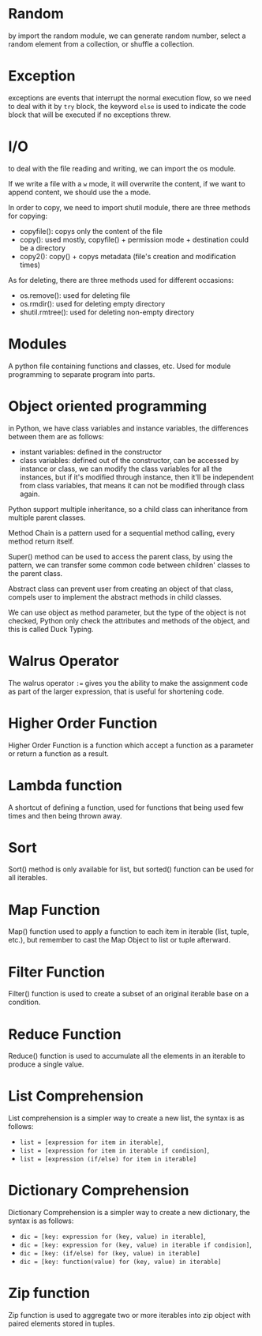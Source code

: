 # Random

by import the random module, we can generate random number, select a random element from a collection, or shuffle a collection.

# Exception

exceptions are events that interrupt the normal execution flow, so we need to deal with it by `try` block,  the keyword `else` is used to indicate the code block that will be executed if no exceptions threw.

# I/O

to deal with the file reading and writing, we can import the os module.

If we write a file with a `w` mode, it will overwrite the content, if we want to append content, we should use the `a` mode.

In order to copy, we need to import shutil module, there are three methods for copying:

- copyfile(): copys only the content of the file
- copy(): used mostly, copyfile() + permission mode + destination could be a directory
- copy2(): copy() + copys metadata (file's creation and modification times)

As for deleting, there are three methods used for different occasions:

- os.remove(): used for deleting file
- os.rmdir(): used for deleting empty directory
- shutil.rmtree(): used for deleting non-empty directory

# Modules

A python file containing functions and classes, etc. Used for module programming to separate program into parts.

# Object oriented programming

in Python, we have class variables and instance variables, the differences between them are as follows:

- instant variables: defined in the constructor
- class variables: defined out of the constructor, can be accessed by instance or class, we can modify the class variables for all the instances, but if it's modified through instance, then it'll be independent from class variables, that means it can not be modified through class again.

Python support multiple inheritance, so a child class can inheritance from multiple parent classes.

Method Chain is a pattern used for a sequential method calling, every method return itself.

Super() method can be used to access the parent class, by using the pattern, we can transfer some common code between children' classes to the parent class. 

Abstract class can prevent user from creating an object of that class, compels user to implement the abstract methods in child classes.

We can use object as method parameter, but the type of the object is not checked, Python only check the attributes and methods of the object, and this is called Duck Typing.

# Walrus Operator

The walrus operator `:=` gives you the ability to make the assignment code as part of the larger expression, that is useful for shortening code. 

# Higher Order Function
 Higher Order Function is a function which accept a function as a parameter or return a function as a result.
 
# Lambda function
A shortcut of defining a function, used for functions that being used few times and then being thrown away.

# Sort

Sort() method is only available for list, but sorted() function can be used for all iterables.

# Map Function

Map() function used to apply a function to each item in iterable (list, tuple, etc.), but remember to cast the Map Object to list or tuple afterward.

# Filter Function

Filter() function is used to create a subset of an original iterable base on a condition.

# Reduce Function

Reduce() function is used to accumulate all the elements in an iterable to produce a single value.

# List Comprehension

List comprehension is a simpler way to create a new list, the syntax is as follows:
- `list = [expression for item in iterable]`, 
- `list = [expression for item in iterable if condision]`, 
- `list = [expression (if/else) for item in iterable]`

# Dictionary Comprehension

Dictionary Comprehension is a simpler way to create a new dictionary, the syntax is as follows:
- `dic = [key: expression for (key, value) in iterable]`, 
- `dic = [key: expression for (key, value) in iterable if condision]`, 
- `dic = [key: (if/else) for (key, value) in iterable]`
- `dic = [key: function(value) for (key, value) in iterable]`

# Zip function

Zip function is used to aggregate two or more iterables into zip object with paired elements stored in tuples. 
